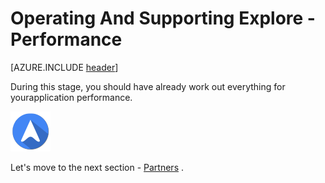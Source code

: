 <properties
	pageTitle="Global Customer Playbook operating-supporting-explore-performance "
	description="Global Customer Playbook operating-supporting-explore-performance"
	services="global-customer-playbook"
	documentationCenter=""
	authors="jtong"
	manager="edwinc"
	editor=""
	tags="global-customer-playbook"/>

<tags
	ms.service="migration-lifecycle-operating-supporting"
	ms.workload=""
	ms.tgt_pltfrm=""
	ms.devlang="na"
	ms.topic="article"
	ms.date="11/21/2016"
	wacn.date="11/21/2016"
	wacn.lang="en"
	ms.author="jtong"/>


# Operating And Supporting Explore - Performance

[AZURE.INCLUDE [header](../../../include/operating-supporting-explore.md)]

During this stage, you should have already work out everything for yourapplication performance.

![navigation](../../media/navigation.png)

Let's move to the next section - [Partners](/solutions/global-customer/operating-supporting/explore/partners/) .
